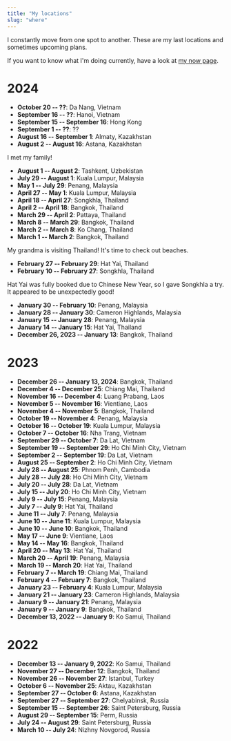 ```yaml
---
title: "My locations"
slug: "where"
---
```


I constantly move from one spot to another. These are my last locations and
sometimes upcoming plans.

If you want to know what I'm doing currently, have a look at [my now page][now].

[now]: /now/

# 2024

* **October 20 -- ??**: Da Nang, Vietnam
* **September 16 -- ??**: Hanoi, Vietnam
* **September 15 -- September 16**: Hong Kong
* **September 1 -- ??**: ??
* **August 16 -- September 1**: Almaty, Kazakhstan
* **August 2 -- August 16**: Astana, Kazakhstan

I met my family!

* **August 1 -- August 2**: Tashkent, Uzbekistan
* **July 29 -- August 1**: Kuala Lumpur, Malaysia
* **May 1 -- July 29**: Penang, Malaysia
* **April 27 -- May 1**: Kuala Lumpur, Malaysia
* **April 18 -- April 27**: Songkhla, Thailand
* **April 2 -- April 18**: Bangkok, Thailand
* **March 29 -- April 2**: Pattaya, Thailand
* **March 8 -- March 29**: Bangkok, Thailand
* **March 2 -- March 8**: Ko Chang, Thailand
* **March 1 -- March 2**: Bangkok, Thailand

My grandma is visiting Thailand! It's time to check out beaches.

* **February 27 -- February 29**: Hat Yai, Thailand
* **February 10 -- February 27**: Songkhla, Thailand

Hat Yai was fully booked due to Chinese New Year, so I gave Songkhla a try. It appeared to
be unexpectedly good!

* **January 30 -- February 10**: Penang, Malaysia
* **January 28 -- January 30**: Cameron Highlands, Malaysia
* **January 15 -- January 28**: Penang, Malaysia
* **January 14 -- January 15**: Hat Yai, Thailand
* **December 26, 2023 -- January 13**: Bangkok, Thailand

# 2023

* **December 26 -- January 13, 2024**: Bangkok, Thailand
* **December 4 -- December 25**: Chiang Mai, Thailand
* **November 16 -- December 4**: Luang Prabang, Laos
* **November 5 -- November 16**: Vientiane, Laos
* **November 4 -- November 5**: Bangkok, Thailand
* **October 19 -- November 4**: Penang, Malaysia
* **October 16 -- October 19**: Kuala Lumpur, Malaysia
* **October 7 -- October 16**: Nha Trang, Vietnam
* **September 29 -- October 7**: Da Lat, Vietnam
* **September 19 -- September 29**: Ho Chi Minh City, Vietnam
* **September 2 -- September 19**: Da Lat, Vietnam
* **August 25 -- September 2**: Ho Chi Minh City, Vietnam
* **July 28 -- August  25**: Phnom Penh, Cambodia
* **July 28 -- July 28**: Ho Chi Minh City, Vietnam
* **July 20 -- July 28**: Da Lat, Vietnam
* **July 15 -- July 20**: Ho Chi Minh City, Vietnam
* **July  9 -- July 15**: Penang, Malaysia
* **July  7 -- July  9**: Hat Yai, Thailand
* **June 11 -- July  7**: Penang, Malaysia
* **June 10 -- June 11**: Kuala Lumpur, Malaysia
* **June 10 -- June 10**: Bangkok, Thailand
* **May 17 -- June  9**: Vientiane, Laos
* **May 14 -- May 16**: Bangkok, Thailand
* **April 20 -- May 13**: Hat Yai, Thailand
* **March 20 -- April 19**: Penang, Malaysia
* **March 19 -- March 20**: Hat Yai, Thailand
* **February  7 -- March 19**: Chiang Mai, Thailand
* **February  4 -- February  7**: Bangkok, Thailand
* **January 23 -- February  4**: Kuala Lumpur, Malaysia
* **January 21 -- January 23**: Cameron Highlands, Malaysia
* **January  9 -- January 21**: Penang, Malaysia
* **January  9 -- January  9**: Bangkok, Thailand
* **December 13, 2022 -- January  9**: Ko Samui, Thailand

# 2022

* **December 13 -- January  9, 2022**: Ko Samui, Thailand
* **November 27 -- December 12**: Bangkok, Thailand
* **November 26 -- November 27**: Istanbul, Turkey
* **October  6 -- November 25**: Aktau, Kazakhstan
* **September 27 -- October  6**: Astana, Kazakhstan
* **September 27 -- September 27**: Chelyabinsk, Russia
* **September 15 -- September 26**: Saint Petersburg, Russia
* **August 29 -- September 15**: Perm, Russia
* **July 24 -- August 29**: Saint Petersburg, Russia
* **March 10 -- July 24**: Nizhny Novgorod, Russia
